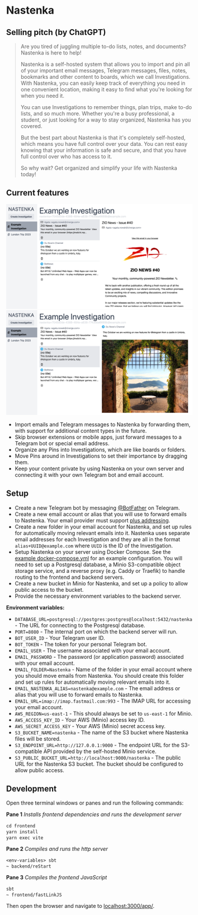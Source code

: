 # Nastenka

## Selling pitch (by ChatGPT)

>Are you tired of juggling multiple to-do lists, notes, and documents? Nastenka is here to help!
>
>Nastenka is a self-hosted system that allows you to import and pin all of your important email messages, Telegram messages, files, notes, bookmarks and other content to boards, which we call Investigations. With Nastenka, you can easily keep track of everything you need in one convenient location, making it easy to find what you're looking for when you need it.
>
>You can use Investigations to remember things, plan trips, make to-do lists, and so much more. Whether you're a busy professional, a student, or just looking for a way to stay organized, Nastenka has you covered.
>
>But the best part about Nastenka is that it's completely self-hosted, which means you have full control over your data. You can rest easy knowing that your information is safe and secure, and that you have full control over who has access to it.
>
>So why wait? Get organized and simplify your life with Nastenka today!

## Current features

![](/images/screenshot1.png)
![](/images/screenshot2.png)

- Import emails and Telegram messages to Nastenka by forwarding them, with support for additional content types in the future.
- Skip browser extensions or mobile apps, just forward messages to a Telegram bot or special email address.
- Organize any Pins into Investigations, which are like boards or folders.
- Move Pins around in Investigations to set their importance by dragging them.
- Keep your content private by using Nastenka on your own server and connecting it with your own Telegram bot and email account.

## Setup

- Create a new Telegram bot by messaging [@BotFather](https://t.me/BotFather) on Telegram.
- Create a new email account or alias that you will use to forward emails to Nastenka. Your email provider must support [plus addressing](https://www.fastmail.help/hc/en-us/articles/360060591053-Plus-addressing-and-subdomain-addressing).
- Create a new folder in your email account for Nastenka, and set up rules for automatically moving relevant emails into it. Nastenka uses separate email addresses for each Investigation and they are all in the format `alias+UUID@example.com` where `UUID` is the ID of the Investigation.
- Setup Nastenka on your server using Docker Compose. See the [example docker-compose.yml](/example-docker-compose.yml) for an example configuration. You will need to set up a Postgresql database, a Minio S3-compatible object storage service, and a reverse proxy (e.g. Caddy or Traefik) to handle routing to the frontend and backend servers.
- Create a new bucket in Minio for Nastenka, and set up a policy to allow public access to the bucket.
- Provide the necessary environment variables to the backend server.

**Environment variables:**

- `DATABASE_URL=postgresql://postgres:postgres@localhost:5432/nastenka` - The URL for connecting to the Postgresql database.
- `PORT=8080` - The internal port on which the backend server will run.
- `BOT_USER_ID` - Your Telegram user ID.
- `BOT_TOKEN` - The token for your personal Telegram bot.
- `EMAIL_USER` - The username associated with your email account.
- `EMAIL_PASSWORD` - The password (or application password) associated with your email account.
- `EMAIL_FOLDER=Nastenka` - Name of the folder in your email account where you should move emails from Nastenka. You should create this folder and set up rules for automatically moving relevant emails into it.
- `EMAIL_NASTENKA_ALIAS=nastenka@example.com` - The email address or alias that you will use to forward emails to Nastenka.
- `EMAIL_URL=imap://imap.fastmail.com:993` - The IMAP URL for accessing your email account.
- `AWS_REGION=us-east-1` - This should always be set to `us-east-1` for Minio.
- `AWS_ACCESS_KEY_ID` - Your AWS (Minio) access key ID.
- `AWS_SECRET_ACCESS_KEY` - Your AWS (Minio) secret access key.
- `S3_BUCKET_NAME=nastenka` - The name of the S3 bucket where Nastenka files will be stored.
- `S3_ENDPOINT_URL=http://127.0.0.1:9000` - The endpoint URL for the S3-compatible API provided by the self-hosted Minio service.
- `S3_PUBLIC_BUCKET_URL=http://localhost:9000/nastenka` - The public URL for the Nastenka S3 bucket. The bucket should be configured to allow public access.

## Development

Open three terminal windows or panes and run the following commands:

**Pane 1**
*Installs frontend dependencies and runs the development server*
```shell
cd frontend
yarn install
yarn exec vite
```

**Pane 2**
*Compiles and runs the http server*
```shell
<env-variables> sbt
~ backend/reStart
```

**Pane 3**
*Compiles the frontend JavaScript*
```shell
sbt
~ frontend/fastLinkJS
```

Then open the browser and navigate to [localhost:3000/app/](http://localhost:3000/app/).
